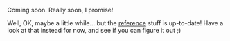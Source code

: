 Coming soon. Really soon, I promise!

Well, OK, maybe a little while... but the [reference](/reference/) stuff is up-to-date! Have a look at that instead for now, and see if you can figure it out ;)
